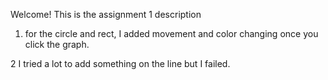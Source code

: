 Welcome! This is the assignment 1 description

1. for the circle and rect, I added movement and color changing once you click the graph.

2 I tried a lot to add something on the line but I failed.
